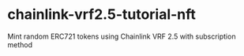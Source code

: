 # chainlink-vrf2.5-tutorial-nft
Mint random ERC721 tokens using Chainlink VRF 2.5 with subscription method
